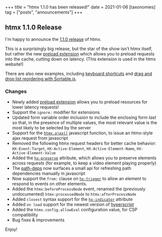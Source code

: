+++
title = "htmx 1.1.0 has been released!"
date = 2021-01-06
[taxonomies]
tag = ["posts", "announcements"]
+++

## htmx 1.1.0 Release

I'm happy to announce the [1.1.0 release](https://unpkg.com/browse/htmx.org@1.1.0/) of htmx.

This is a surprisingly big release, but the star of the show isn't htmx itself, but rather the new 
[preload extension](https://github.com/bigskysoftware/htmx-extensions/blob/main/src/preload/README.md) which allows you to preload requests into the cache,
cutting down on latency.  (This extension is used in the htmx website!)

There are also new examples, including [keyboard shortcuts](@/examples/keyboard-shortcuts.md) and
[drag and drop list reordering with Sortable.js](@/examples/sortable.md).

### Changes

* Newly added [preload extension](https://github.com/bigskysoftware/htmx-extensions/blob/main/src/preload/README.md) allows you to preload resources for lower
  latency requests!
* Support the `ignore:` modifier for extensions
* Updated form variable order inclusion to include the enclosing form *last* so that, in the presence of multiple 
  values, the most relevant value is the most likely to be selected by the server
* Support for the [`htmx.ajax()`](@/api.md#ajax) javascript function, to issue an htmx-style ajax 
  request from javascript
* Removed the following htmx request headers for better cache behavior: `HX-Event-Target`, `HX-Active-Element`, 
  `HX-Active-Element-Name`, `HX-Active-Element-Value`
* Added the [`hx-preserve`](@/attributes/hx-preserve.md) attribute, which allows 
  you to preserve elements across requests (for example, to keep a video element playing properly)
* The [path-deps](https://github.com/bigskysoftware/htmx-extensions/blob/main/src/path-deps/README.md#refresh) now surfaces a small api
  for refreshing path dependencies manually in javascript
* Now support the `from:` clause on [`hx-trigger`](@/attributes/hx-trigger.md) to
  allow an element to respond to events on other elements.
* Added the `htmx:beforeProcessNode` event, renamed the (previously undocumented) `htmx:processedNode` to `htmx:afterProcessNode`
* Added `closest` syntax support for the [`hx-indicator`](@/attributes/hx-indicator.md) attribute
* Added `on load` support for the newest version of [hyperscript](https://hyperscript.org)
* Added the `htmx.config.allowEval` configuration value, for CSP compatibility
* Bug fixes & improvements 

Enjoy!
